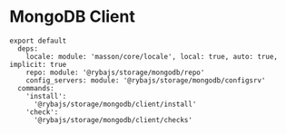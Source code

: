 
# MongoDB Client

    export default
      deps:
        locale: module: 'masson/core/locale', local: true, auto: true, implicit: true
        repo: module: '@rybajs/storage/mongodb/repo'
        config_servers: module: '@rybajs/storage/mongodb/configsrv'
      commands:
        'install':
          '@rybajs/storage/mongodb/client/install'
        'check':
          '@rybajs/storage/mongodb/client/checks'
